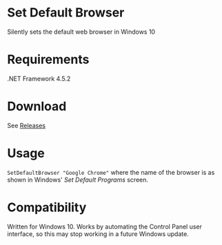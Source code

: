 # Set Default Browser
Silently sets the default web browser in Windows 10

# Requirements
.NET Framework 4.5.2

# Download
See [Releases](https://github.com/sampalmer/windows-change-default-browser/releases)

# Usage
`SetDefaultBrowser "Google Chrome"` where the name of the browser is as shown in Windows' *Set Default Programs* screen.

# Compatibility
Written for Windows 10. Works by automating the Control Panel user interface, so this may stop working in a future Windows update.
